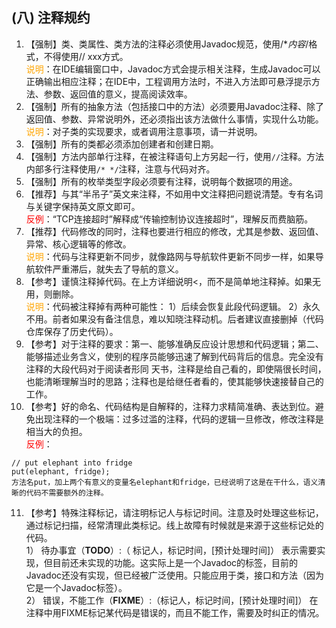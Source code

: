 ## (八) 注释规约

1. 【强制】类、类属性、类方法的注释必须使用Javadoc规范，使用/**内容*/格式，不得使用// xxx方式。 
<br><span style="color:orange">说明</span>：在IDE编辑窗口中，Javadoc方式会提示相关注释，生成Javadoc可以正确输出相应注释；在IDE中，工程调用方法时，不进入方法即可悬浮提示方法、参数、返回值的意义，提高阅读效率。 
2. 【强制】所有的抽象方法（包括接口中的方法）必须要用Javadoc注释、除了返回值、参数、异常说明外，还必须指出该方法做什么事情，实现什么功能。 
<br><span style="color:orange">说明</span>：对子类的实现要求，或者调用注意事项，请一并说明。 
3. 【强制】所有的类都必须添加创建者和创建日期。 
4. 【强制】方法内部单行注释，在被注释语句上方另起一行，使用`//`注释。方法内部多行注释使用`/* */`注释，注意与代码对齐。 
5. 【强制】所有的枚举类型字段必须要有注释，说明每个数据项的用途。 
6. 【推荐】与其“半吊子”英文来注释，不如用中文注释把问题说清楚。专有名词与关键字保持英文原文即可。
 <br><span style="color:red">反例</span>：“TCP连接超时”解释成“传输控制协议连接超时”，理解反而费脑筋。 
7. 【推荐】代码修改的同时，注释也要进行相应的修改，尤其是参数、返回值、异常、核心逻辑等的修改。 
<br><span style="color:orange">说明</span>：代码与注释更新不同步，就像路网与导航软件更新不同步一样，如果导航软件严重滞后，就失去了导航的意义。 
8. 【参考】谨慎注释掉代码。在上方详细说明<，而不是简单地注释掉。如果无用，则删除。 
<br><span style="color:orange">说明</span>：代码被注释掉有两种可能性：
1）后续会恢复此段代码逻辑。
2）永久不用。前者如果没有备注信息，难以知晓注释动机。后者建议直接删掉（代码仓库保存了历史代码）。 
9. 【参考】对于注释的要求：第一、能够准确反应设计思想和代码逻辑；第二、能够描述业务含义，使别的程序员能够迅速了解到代码背后的信息。完全没有注释的大段代码对于阅读者形同
天书，注释是给自己看的，即使隔很长时间，也能清晰理解当时的思路；注释也是给继任者看的，使其能够快速接替自己的工作。 
10. 【参考】好的命名、代码结构是自解释的，注释力求精简准确、表达到位。避免出现注释的一个极端：过多过滥的注释，代码的逻辑一旦修改，修改注释是相当大的负担。 
<br><span style="color:red">反例</span>：
 ```
 // put elephant into fridge  
 put(elephant, fridge);      
 方法名put，加上两个有意义的变量名elephant和fridge，已经说明了这是在干什么，语义清晰的代码不需要额外的注释。 
 ```
11. 【参考】特殊注释标记，请注明标记人与标记时间。注意及时处理这些标记，通过标记扫描，经常清理此类标记。线上故障有时候就是来源于这些标记处的代码。  
1） 待办事宜（**TODO**）:（ 标记人，标记时间，[预计处理时间]）    表示需要实现，但目前还未实现的功能。这实际上是一个Javadoc的标签，目前的Javadoc还没有实现，但已经被广泛使用。只能应用于类，接口和方法（因为它是一个Javadoc标签）。  
2） 错误，不能工作（**FIXME**）:（标记人，标记时间，[预计处理时间]）    在注释中用FIXME标记某代码是错误的，而且不能工作，需要及时纠正的情况。 